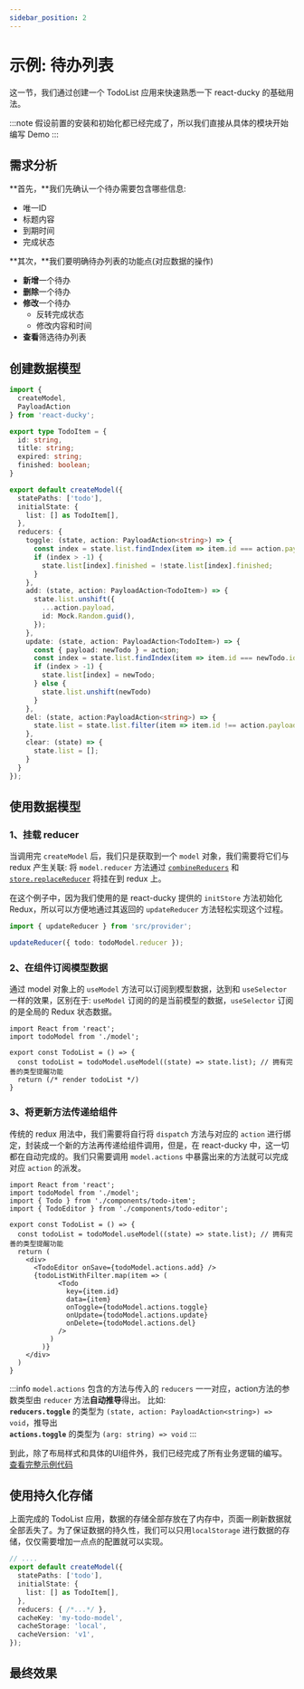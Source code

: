 ```yaml
---
sidebar_position: 2
---
```


# 示例: 待办列表

这一节，我们通过创建一个 TodoList 应用来快速熟悉一下 react-ducky 的基础用法。

:::note
假设前置的安装和初始化都已经完成了，所以我们直接从具体的模块开始编写 Demo
:::

## 需求分析

**首先，**我们先确认一个待办需要包含哪些信息:
- 唯一ID
- 标题内容
- 到期时间
- 完成状态

**其次，**我们要明确待办列表的功能点(对应数据的操作)
- **新增**一个待办
- **删除**一个待办
- **修改**一个待办
  - 反转完成状态
  - 修改内容和时间
- **查看**筛选待办列表

## 创建数据模型

```ts title='model.ts' {19-45}
import { 
  createModel, 
  PayloadAction
} from 'react-ducky';

export type TodoItem = {
  id: string,
  title: string;
  expired: string;
  finished: boolean;
}

export default createModel({
  statePaths: ['todo'],
  initialState: {
    list: [] as TodoItem[],
  },
  reducers: {
    toggle: (state, action: PayloadAction<string>) => {
      const index = state.list.findIndex(item => item.id === action.payload);
      if (index > -1) {
        state.list[index].finished = !state.list[index].finished;
      }
    },
    add: (state, action: PayloadAction<TodoItem>) => {
      state.list.unshift({
        ...action.payload,
        id: Mock.Random.guid(),
      });
    },
    update: (state, action: PayloadAction<TodoItem>) => {
      const { payload: newTodo } = action;
      const index = state.list.findIndex(item => item.id === newTodo.id);
      if (index > -1) {
        state.list[index] = newTodo;
      } else {
        state.list.unshift(newTodo)
      }
    },
    del: (state, action:PayloadAction<string>) => {
      state.list = state.list.filter(item => item.id !== action.payload)
    },
    clear: (state) => {
      state.list = [];
    }
  }
});
```

## 使用数据模型

### 1、挂载 reducer
当调用完 `createModel` 后，我们只是获取到一个 `model` 对象，我们需要将它们与 redux 产生关联: 将 `model.reducer` 方法通过
[`combineReducers`](http://cn.redux.js.org/api/combinereducers) 和
[`store.replaceReducer`](http://cn.redux.js.org/api/store#replacereducernextreducer) 将挂在到 redux 上。

在这个例子中，因为我们使用的是 react-ducky 提供的 `initStore` 方法初始化 Redux，所以可以方便地通过其返回的 `updateReducer` 方法轻松实现这个过程。

```ts title='model.ts'
import { updateReducer } from 'src/provider';

updateReducer({ todo: todoModel.reducer });
```

### 2、在组件订阅模型数据

通过 model 对象上的 `useModel` 方法可以订阅到模型数据，达到和 `useSelector` 一样的效果，区别在于: `useModel` 订阅的的是当前模型的数据，`useSelector` 订阅的是全局的 Redux 状态数据。

```tsx {5}
import React from 'react';
import todoModel from './model';

export const TodoList = () => {
  const todoList = todoModel.useModel((state) => state.list); // 拥有完善的类型提醒功能
  return (/* render todoList */)
}
```

### 3、将更新方法传递给组件

传统的 redux 用法中，我们需要将自行将 `dispatch` 方法与对应的 `action` 进行绑定，封装成一个新的方法再传递给组件调用，但是，在  react-ducky 中，这一切都在自动完成的。我们只需要调用 `model.actions` 中暴露出来的方法就可以完成对应 `action` 的派发。

```tsx title="将 todoModel 的增删改方法直接传递给UI组件" {10,15-17}
import React from 'react';
import todoModel from './model';
import { Todo } from './components/todo-item';
import { TodoEditor } from './components/todo-editor';

export const TodoList = () => {
  const todoList = todoModel.useModel((state) => state.list); // 拥有完善的类型提醒功能
  return (
    <div>
      <TodoEditor onSave={todoModel.actions.add} />
      {todoListWithFilter.map(item => (
            <Todo
              key={item.id}
              data={item}
              onToggle={todoModel.actions.toggle}
              onUpdate={todoModel.actions.update}
              onDelete={todoModel.actions.del}
            />
          )
        )}
    </div>
  )
}
```

:::info
`model.actions` 包含的方法与传入的 `reducers` 一一对应，action方法的参数类型由 `reducer` 方法**自动推导**得出。
比如: <br />
**`reducers.toggle`** 的类型为 `(state, action: PayloadAction<string>) => void`，推导出 <br />
**`actions.toggle`** 的类型为 `(arg: string) => void`
:::

到此，除了布局样式和具体的UI组件外，我们已经完成了所有业务逻辑的编写。[查看完整示例代码](https://github1s.com/qoxop/react-ducky/blob/main/websites/demo/src/pages/todo/model.ts)

## 使用持久化存储
上面完成的 TodoList 应用，数据的存储全部存放在了内存中，页面一刷新数据就全部丢失了。为了保证数据的持久性，我们可以只用`localStorage` 进行数据的存储，仅仅需要增加一点点的配置就可以实现。

```ts title='model.ts' {8-10}
// .... 
export default createModel({
  statePaths: ['todo'],
  initialState: {
    list: [] as TodoItem[],
  },
  reducers: { /*...*/ },
  cacheKey: 'my-todo-model',
  cacheStorage: 'local',
  cacheVersion: 'v1',
});
```

## 最终效果





